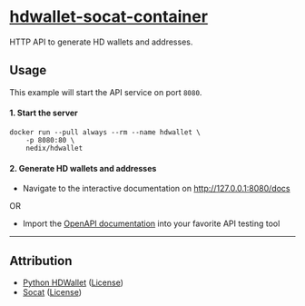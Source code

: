 # [hdwallet-socat-container](https://github.com/nedix/hdwallet-socat-container)

HTTP API to generate HD wallets and addresses.

## Usage

This example will start the API service on port `8080`.

#### 1. Start the server

```shell
docker run --pull always --rm --name hdwallet \
    -p 8080:80 \
    nedix/hdwallet
```

#### 2. Generate HD wallets and addresses

- Navigate to the interactive documentation on http://127.0.0.1:8080/docs

OR

- Import the [OpenAPI documentation][Swagger] into your favorite API testing tool

<hr>

## Attribution

- [Python HDWallet] ([License](https://raw.githubusercontent.com/meherett/python-hdwallet/master/LICENSE))
- [Socat] ([License](https://repo.or.cz/socat.git/blob_plain/HEAD:/COPYING))

[Python HDWallet]: https://github.com/meherett/python-hdwallet
[Socat]: http://www.dest-unreach.org/socat/
[Swagger]: https://raw.githubusercontent.com/nedix/hdwallet-socat-container/refs/heads/main/rootfs/var/www/html/swagger.json
